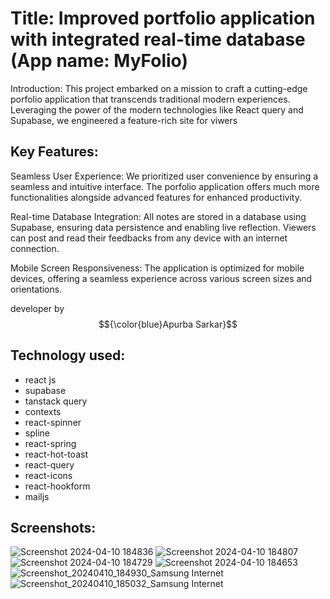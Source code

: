 
# Title: Improved portfolio application with integrated real-time database (App name: MyFolio)

Introduction:
This project embarked on a mission to craft a cutting-edge porfolio application that transcends traditional modern experiences. Leveraging the power of the modern technologies like React query and Supabase, we engineered a feature-rich site for viwers 

## Key Features:

Seamless User Experience: We prioritized user convenience by ensuring a seamless and intuitive interface. The porfolio application offers much more functionalities alongside advanced features for enhanced productivity.

Real-time Database Integration: All notes are stored in a database using Supabase, ensuring data persistence and enabling live reflection. Viewers can post and read their feedbacks from any device with an internet connection.

Mobile Screen Responsiveness: The application is optimized for mobile devices, offering a seamless experience across various screen sizes and orientations.

developer by  $${\color{blue}Apurba Sarkar}$$ 

## Technology used:
- react js
- supabase
- tanstack query
- contexts
- react-spinner
- spline
- react-spring
- react-hot-toast
- react-query
- react-icons
- react-hookform
- mailjs


## Screenshots:
![Screenshot 2024-04-10 184836](https://github.com/apurba-sarkar/apurba.dev/assets/127435292/d0ac2a4b-7321-4b7e-b5e9-81217b613683)
![Screenshot 2024-04-10 184807](https://github.com/apurba-sarkar/apurba.dev/assets/127435292/a3cef44c-950d-47b2-8ce1-ce1fb0f0e684)
![Screenshot 2024-04-10 184729](https://github.com/apurba-sarkar/apurba.dev/assets/127435292/7af7f071-f10a-4467-b1a4-90e5464b3483)
![Screenshot 2024-04-10 184653](https://github.com/apurba-sarkar/apurba.dev/assets/127435292/8b6941a8-f885-45ce-84ea-cec93e166085)
![Screenshot_20240410_184930_Samsung Internet](https://github.com/apurba-sarkar/apurba.dev/assets/127435292/5c98bdcc-2c21-4791-83dd-70e6fe128893)
![Screenshot_20240410_185032_Samsung Internet](https://github.com/apurba-sarkar/apurba.dev/assets/127435292/44544cd9-322e-4fc2-8401-95eb91304ae2)

 
